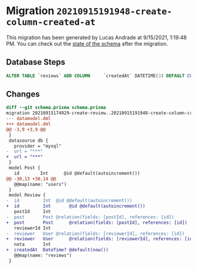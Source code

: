 # Migration `20210915191948-create-column-created-at`

This migration has been generated by Lucas Andrade at 9/15/2021, 1:19:48 PM.
You can check out the [state of the schema](./schema.prisma) after the migration.

## Database Steps

```sql
ALTER TABLE `reviews` ADD COLUMN     `createdAt` DATETIME(3) DEFAULT CURRENT_TIMESTAMP(3)
```

## Changes

```diff
diff --git schema.prisma schema.prisma
migration 20210915174929-create-review..20210915191948-create-column-created-at
--- datamodel.dml
+++ datamodel.dml
@@ -3,9 +3,9 @@
 }
 datasource db {
   provider = "mysql"
-  url = "***"
+  url = "***"
 }
 model Post {
   id        Int      @id @default(autoincrement())
@@ -30,13 +30,14 @@
   @@map(name: "users")
 }
 model Review {
-  id         Int  @id @default(autoincrement())
+  id         Int       @id @default(autoincrement())
   postId     Int
-  post       Post @relation(fields: [postId], references: [id])
+  post       Post      @relation(fields: [postId], references: [id])
   reviewerId Int
-  reviewer   User @relation(fields: [reviewerId], references: [id])
+  reviewer   User      @relation(fields: [reviewerId], references: [id])
   nota       Int
+  createdAt  DateTime? @default(now())
   @@map(name: "reviews")
 }
```


